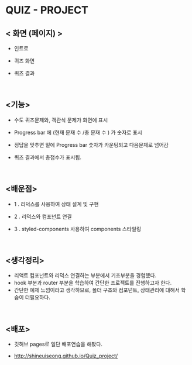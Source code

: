 # QUIZ - PROJECT

## < 화면 (페이지) >

- 인트로

- 퀴즈 화면

- 퀴즈 결과

<br/>

## <기능>

- 수도 퀴즈문제와, 객관식 문제가 화면에 표시

- Progress bar 에 (현재 문재 수 /총 문재 수 ) 가 숫자로 표시

- 정답을 맞추면 밑에 Progress bar 숫자가 카운팅되고 다음문제로 넘어감

- 퀴즈 결과에서 총점수가 표시됨.

<br/>

## <배운점>

- 1 . 리덕스를 사용하여 상태 설계 및 구현

- 2 . 리덕스와 컴포넌트 연결

- 3 . styled-components 사용하여 components 스타일링

<br/>

## <생각정리>

- 리액트 컴포넌트와 리덕스 연결하는 부분에서 기초부분을 경험헀다.
- hook 부분과 router 부분을 학습하여 간단한 프로젝트를 진행하고자 한다.
- 간단한 예제 느낌이라고 생각하므로, 폴더 구조와 컴포넌트, 상태관리에 대해서 학습이 더필요하다.

</br>

## <배포>

- 깃허브 pages로 일단 배포연습을 해봤다.

- http://shineuiseong.github.io/Quiz_project/
